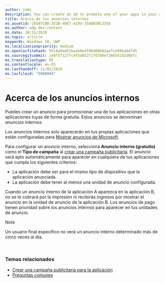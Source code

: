 ```yaml
---
author: jnHs
Description: You can create an ad to promote one of your apps in your other apps, for free. We call these house ads.
title: Acerca de los anuncios internos
ms.assetid: C6507C8B-351B-49E7-A194-35AB05BC3358
ms.author: wdg-dev-content
ms.date: 10/31/2018
ms.topic: article
keywords: Windows 10, UWP
ms.localizationpriority: medium
ms.openlocfilehash: 93c8a9ad51baab0edf96d08682aefce99ba04fd5
ms.sourcegitcommit: 144f5f127fc4fbd852f2f6780ef26054192d68fc
ms.translationtype: MT
ms.contentlocale: es-ES
ms.lasthandoff: 11/02/2018
ms.locfileid: "5988994"
---
```

# <a name="about-house-ads"></a>Acerca de los anuncios internos


Puedes crear un anuncio para promocionar una de tus aplicaciones en otras aplicaciones tuyas de forma gratuita. Estos anuncios se denominan *anuncios internos*.

Los anuncios internos solo aparecerán en tus propias aplicaciones que están configuradas para [Mostrar anuncios de Microsoft](../monetize/display-ads-in-your-app.md).

Para configurar un anuncio interno, selecciona **Anuncio interno (gratuito)** como el **Tipo de campaña** al [crear una campaña publicitaria](create-an-ad-campaign-for-your-app.md). El anuncio será apto automáticamente para aparecer en cualquiera de tus aplicaciones que cumpla los siguientes criterios:

-   La aplicación debe ser para el mismo tipo de dispositivo que la aplicación anunciada.
-   La aplicación debe tener al menos una unidad de anuncio configurada.

Cuando un anuncio interno de la aplicación A aparezca en la aplicación B, no se te cobrará por la impresión ni recibirás ingresos por mostrar el anuncio en la unidad de anuncio de la aplicación B. Los anuncios de pago tienen prioridad sobre los anuncios internos para aparecer en tus unidades de anuncio.

>[!NOTE]
> Un usuario final específico no verá un anuncio interno determinado más de cinco veces al día.

 

### <a name="related-topics"></a>Temas relacionados


* [Crear una campaña publicitaria para la aplicación](create-an-ad-campaign-for-your-app.md)
* [Preguntas comunes](common-questions.md)
